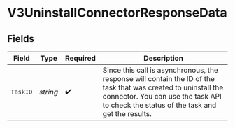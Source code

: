 # V3UninstallConnectorResponseData


## Fields

| Field                                                                                                                                                                                                     | Type                                                                                                                                                                                                      | Required                                                                                                                                                                                                  | Description                                                                                                                                                                                               |
| --------------------------------------------------------------------------------------------------------------------------------------------------------------------------------------------------------- | --------------------------------------------------------------------------------------------------------------------------------------------------------------------------------------------------------- | --------------------------------------------------------------------------------------------------------------------------------------------------------------------------------------------------------- | --------------------------------------------------------------------------------------------------------------------------------------------------------------------------------------------------------- |
| `TaskID`                                                                                                                                                                                                  | *string*                                                                                                                                                                                                  | :heavy_check_mark:                                                                                                                                                                                        | Since this call is asynchronous, the response will contain the ID of the task that was created to uninstall the connector. You can use the task API to check the status of the task and get the results.<br/> |